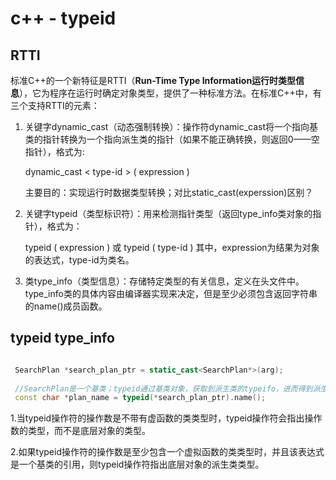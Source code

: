 # c++ - typeid


## RTTI
标准C++的一个新特征是RTTI（**Run-Time Type Information运行时类型信息**），它为程序在运行时确定对象类型，提供了一种标准方法。在标准C++中，有三个支持RTTI的元素：

1.  关键字dynamic_cast（动态强制转换）：操作符dynamic_cast将一个指向基类的指针转换为一个指向派生类的指针（如果不能正确转换，则返回0——空指针），格式为:

    dynamic_cast < type-id > ( expression )

    主要目的：实现运行时数据类型转换；对比static_cast<type-id>(experssion)区别？


2. 关键字typeid（类型标识符）：用来检测指针类型（返回type_info类对象的指针），格式为：

    typeid ( expression ) 或 typeid ( type-id )
    其中，expression为结果为对象的表达式，type-id为类名。

3.  类type_info（类型信息）：存储特定类型的有关信息，定义在<typeinfo>头文件中。type_info类的具体内容由编译器实现来决定，但是至少必须包含返回字符串的name()成员函数。

## typeid type_info


```c++

 SearchPlan *search_plan_ptr = static_cast<SearchPlan*>(arg);
 
 //SearchPlan是一个基类；typeid通过基类对象，获取到派生类的typeifo，进而得到派生类的名称；
 const char *plan_name = typeid(*search_plan_ptr).name();

```

1.当typeid操作符的操作数是不带有虚函数的类类型时，typeid操作符会指出操作数的类型，而不是底层对象的类型。

2.如果typeid操作符的操作数是至少包含一个虚拟函数的类类型时，并且该表达式是一个基类的引用，则typeid操作符指出底层对象的派生类类型。

